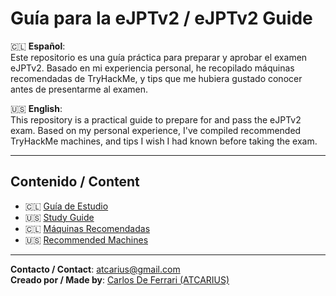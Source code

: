 # Guía para la eJPTv2 / eJPTv2 Guide  

🇨🇱 **Español**:  
Este repositorio es una guía práctica para preparar y aprobar el examen eJPTv2. Basado en mi experiencia personal, he recopilado máquinas recomendadas de TryHackMe, y tips que me hubiera gustado conocer antes de presentarme al examen.  

🇺🇸 **English**:  
This repository is a practical guide to prepare for and pass the eJPTv2 exam. Based on my personal experience, I've compiled recommended TryHackMe machines, and tips I wish I had known before taking the exam.  

---

## Contenido / Content  
- 🇨🇱 [Guía de Estudio](es/guia/guia.md)  
- 🇺🇸 [Study Guide](en/guide/guide.md)  
- 🇨🇱 [Máquinas Recomendadas](es/maquinas/tryhackme.md)  
- 🇺🇸 [Recommended Machines](en/machines/tryhackme.md)  

---

 **Contacto / Contact**: [atcarius@gmail.com](mailto:atcarius@gmail.com)  
 **Creado por / Made by**: [Carlos De Ferrari (ATCARIUS)](https://github.com/atcarius) 
